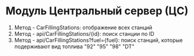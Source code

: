# Модуль Центральный сервер (ЦС)

1. Метод - CarFillingStations: отображение всех станций
2. Метод - api/CarFillingStations/{id}: поиск станции по ID
3. Метод - api/CarFillingStations?fuel={fuel}: поиск станций, которые подерживают вид топлива "92" "95" "98" "DT"
